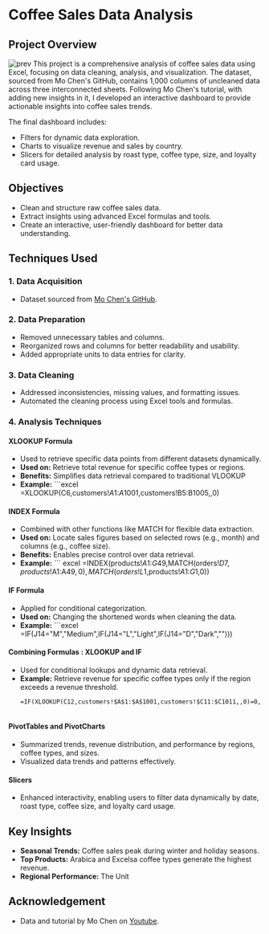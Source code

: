 # Coffee Sales Data Analysis

## Project Overview
![prev](https://github.com/user-attachments/assets/546bd988-bf6f-4ef2-ae70-bd3e2255f8d4)
This project is a comprehensive analysis of coffee sales data using Excel, focusing on data cleaning, analysis, and visualization. The dataset, sourced from Mo Chen's GitHub, contains 1,000 columns of uncleaned data across three interconnected sheets. Following Mo Chen's tutorial, with adding new insights in it, I developed an interactive dashboard to provide actionable insights into coffee sales trends.

The final dashboard includes:
- Filters for dynamic data exploration.
- Charts to visualize revenue and sales by country.
- Slicers for detailed analysis by roast type, coffee type, size, and loyalty card usage.

## Objectives
- Clean and structure raw coffee sales data.
- Extract insights using advanced Excel formulas and tools.
- Create an interactive, user-friendly dashboard for better data understanding.

## Techniques Used

### 1. Data Acquisition
- Dataset sourced from [Mo Chen's GitHub](https://github.com).

### 2. Data Preparation
- Removed unnecessary tables and columns.
- Reorganized rows and columns for better readability and usability.
- Added appropriate units to data entries for clarity.

### 3. Data Cleaning
- Addressed inconsistencies, missing values, and formatting issues.
- Automated the cleaning process using Excel tools and formulas.

### 4. Analysis Techniques
#### **XLOOKUP Formula**
- Used to retrieve specific data points from different datasets dynamically.
- **Used on:** Retrieve total revenue for specific coffee types or regions.
- **Benefits:** Simplifies data retrieval compared to traditional VLOOKUP
- **Example:** ```excel
  =XLOOKUP(C6,customers!$A$1:$A$1001,customers!B5:B1005,,0)

#### **INDEX Formula**
- Combined with other functions like MATCH for flexible data extraction.
- **Used on:** Locate sales figures based on selected rows (e.g., month) and columns (e.g., coffee size).
- **Benefits:** Enables precise control over data retrieval.
- **Example:** ``` excel
  =INDEX(products!$A$1:$G$49,MATCH(orders!$D7,products!$A$1:$A$49,0),MATCH(orders!L$1,products!$A$1:$G$1,0))

#### **IF Formula**
- Applied for conditional categorization.
- **Used on:** Changing the shortened words when cleaning the data.
- **Example:** ```excel
  =IF(J14="M","Medium",IF(J14="L","Light",IF(J14="D","Dark","")))

#### **Combining Formulas : XLOOKUP and IF**
- Used for conditional lookups and dynamic data retrieval.
- **Example:** Retrieve revenue for specific coffee types only if the region exceeds a revenue threshold.
  ```excel
  =IF(XLOOKUP(C12,customers!$A$1:$A$1001,customers!$C11:$C1011,,0)=0,"",XLOOKUP(C12,customers!$A$1:$A$1001,customers!$C11:$C1011,,0))


#### **PivotTables and PivotCharts**
- Summarized trends, revenue distribution, and performance by regions, coffee types, and sizes.
- Visualized data trends and patterns effectively.

#### **Slicers**
- Enhanced interactivity, enabling users to filter data dynamically by date, roast type, coffee size, and loyalty card usage.

## Key Insights
- **Seasonal Trends:** Coffee sales peak during winter and holiday seasons.
- **Top Products:** Arabica and Excelsa coffee types generate the highest revenue.
- **Regional Performance:** The Unit

## Acknowledgement 
- Data and tutorial by Mo Chen on [Youtube](https://www.youtube.com/watch?v=m13o5aqeCbM).

